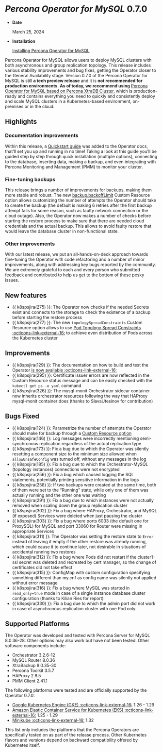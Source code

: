 # *Percona Operator for MySQL* 0.7.0

* **Date**

    March 25, 2024

* **Installation**

    [Installing Percona Operator for MySQL](../System-Requirements.md#installation-guidelines)

Percona Operator for MySQL allows users to deploy MySQL clusters with both asynchronous and group replication topology. This release includes various stability improvements and bug fixes, getting the Operator closer to the General Availability stage. Version 0.7.0 of the Percona Operator for MySQL is still **a tech preview release** and it is **not recommended for production environments**. **As of today, we recommend using** [Percona Operator for MySQL based on Percona XtraDB Cluster](https://docs.percona.com/percona-operator-for-mysql/pxc/index.html), which is production-ready and contains everything you need to quickly and consistently deploy and scale MySQL clusters in a Kubernetes-based environment, on-premises or in the cloud.

## Highlights

### Documentation improvements

Within this release, a [Quickstart guide](../quickstart.md) was added to the Operator docs, that’ll set you up and running in no time! Taking a look at this guide you’ll be guided step by step through quick installation (multiple options), connecting to the database, inserting data, making a backup, and even integrating with Percona Monitoring and Management (PMM) to monitor your cluster.

### Fine-tuning backups

This release brings a number of improvements for backups, making them more stable and robust. The new [backup.backoffLimit](../operator.md#backup-backofflimit) Custom Resource option allows customizing the number of attempts the Operator should take to create the backup (the default is making 6 retries after the first backup attempt fails for some reason, such as faulty network connection or the cloud outage). Also, the Operator now makes a number of checks before starting the restore process to make sure that there are needed cloud credentials and the actual backup. This allows to avoid faulty restore that would leave the database cluster in non-functional state.

### Other improvements

With our latest release, we put an all-hands-on-deck approach towards fine-tuning the Operator with code refactoring and a number of minor improvements, along with addressing key bugs reported by the community. We are extremely grateful to each and every person who submitted feedback and contributed to help us get to the bottom of these pesky issues.

## New features

* {{ k8spsjira(275) }}: The Operator now checks if the needed Secrets exist and connects to the storage to check the existence of a backup before starting the restore process
* {{ k8spsjira(277) }}: The new `topologySpreadConstraints` Custom Resource option allows to use [Pod Topology Spread Constraints :octicons-link-external-16:](https://kubernetes.io/docs/concepts/workloads/pods/pod-topology-spread-constraints/#spread-constraints-for-pods) to achieve even distribution of Pods across the Kubernetes cluster

## Improvements

* {{ k8spsjira(129) }}: The documentation on how to build and test the Operator [is now available :octicons-link-external-16:](https://github.com/percona/percona-server-mysql-operator/blob/main/e2e-tests/README.md)
* {{ k8spsjira(295) }}: Certificate issuer errors are now reflected in the Custom Resource status message and can be easily checked with the `kubectl get ps -o yaml` command
* {{ k8spsjira(326) }}: The mysql-monit Orchestrator sidecar container now inherits orchestrator resources following the way that HAProxy mysql-monit container does (thanks to SlavaUtesinov for contribution)

## Bugs Fixed

* {{ k8spsjira(124) }}: Parametrize the number of attempts the Operator should make for backup through a [Custom Resource option](../operator.md#backup-backofflimit)
* {{ k8spsjira(146) }}: Log messages were incorrectly mentioning semi-synchronous replication regardless of the actual replication type
* {{ k8spsjira(173) }}: Fix a bug due to which the Operator was silently resetting a component size to the minimum size allowed when `allowUnsafeConfig` was turned off, without any messages in the log
* {{ k8spsjira(185) }}: Fix a bug due to which the Orchestrator-MySQL (topology instances) connections were not encrypted
* {{ k8spsjira(256) }}: Fix a bug which caused logging the SQL statements, potentially printing sensitive information in the logs
* {{ k8spsjira(258) }}: If two backups were created at the same time, both of them were set to the “Running” state, while only one of them was actually running and the other one was waiting
* {{ k8spsjira(291) }}: Fix a bug due to which instances were not actually removed when scaling down the group replication cluster
* {{ k8spsjira(302) }}: Fix a bug where HAProxy, Orchestrator, and MySQL (if exposed) Services were deleted when just pausing the cluster
* {{ k8spsjira(303) }}: Fix a bug where ports 6033 (the default one for ProxySQL) for MySQL and port 33060 for Router were missing in appropriate Services
* {{ k8spsjira(311) }}: The Operator was setting the restore state to `Error` instead of leaving it empty if the other restore was already running, which could cause it to continue later, not desirable in situations of accidental running two restores
* {{ k8spsjira(312) }}: Fix a bug where Pods did not restart if the cluster1-ssl secret was deleted and recreated by cert manager, so the change of certificates did not take effect
* {{ k8spsjira(315) }}: ConfigMap with custom configuration specifying something different than my.cnf as config name was silently not applied without error message
* {{ k8spsjira(316) }}: Fix a bug where MySQL was started in `read_only=true` mode in case of a single instance database cluster configuration (thanks to Kilian Ries for report)
* {{ k8spsjira(330) }}: Fix a bug due to which the admin port did not work in case of asynchronous replication cluster with one Pod only

## Supported Platforms

The Operator was developed and tested with Percona Server for MySQL 8.0.36-28.
Other options may also work but have not been tested. Other software components include:

* Orchestrator 3.2.6-12
* MySQL Router 8.0.36
* XtraBackup 8.0.35-30
* Percona Toolkit 3.5.7
* HAProxy 2.8.5
* PMM Client 2.41.1

The following platforms were tested and are officially supported by the Operator
0.7.0:

* [Google Kubernetes Engine (GKE) :octicons-link-external-16:](https://cloud.google.com/kubernetes-engine) 1.26 - 1.29
* [Amazon Elastic Container Service for Kubernetes (EKS) :octicons-link-external-16:](https://aws.amazon.com) 1.25 - 1.29
* [Minikube :octicons-link-external-16:](https://minikube.sigs.k8s.io/docs/) 1.32

This list only includes the platforms that the Percona Operators are specifically tested on as part of the release process. Other Kubernetes flavors and versions depend on backward compatibility offered by Kubernetes itself.
